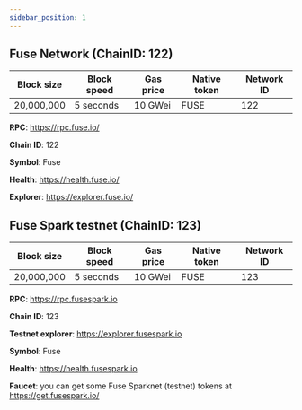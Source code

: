 ```yaml
---
sidebar_position: 1
---
```


## Fuse Network (ChainID: 122)

| Block size | Block speed | Gas price | Native token | Network ID |
| ---------- | ----------- | --------- | ------------ | ---------- |
| 20,000,000 | 5 seconds   | 10 GWei   | FUSE         | 122        |

**RPC**: https://rpc.fuse.io/​

**Chain ID**: 122

**Symbol**: Fuse

**Health**: https://health.fuse.io/

**Explorer**: https://explorer.fuse.io/

## Fuse Spark testnet (ChainID: 123)

| Block size | Block speed | Gas price | Native token | Network ID |
| ---------- | ----------- | --------- | ------------ | ---------- |
| 20,000,000 | 5 seconds   | 10 GWei   | FUSE         | 123        |

**RPC**: https://rpc.fusespark.io

**Chain ID**: 123

**Testnet explorer**: https://explorer.fusespark.io

**Symbol**: Fuse

**Health**: https://health.fusespark.io

**Faucet**: you can get some Fuse Sparknet (testnet) tokens at https://get.fusespark.io/
